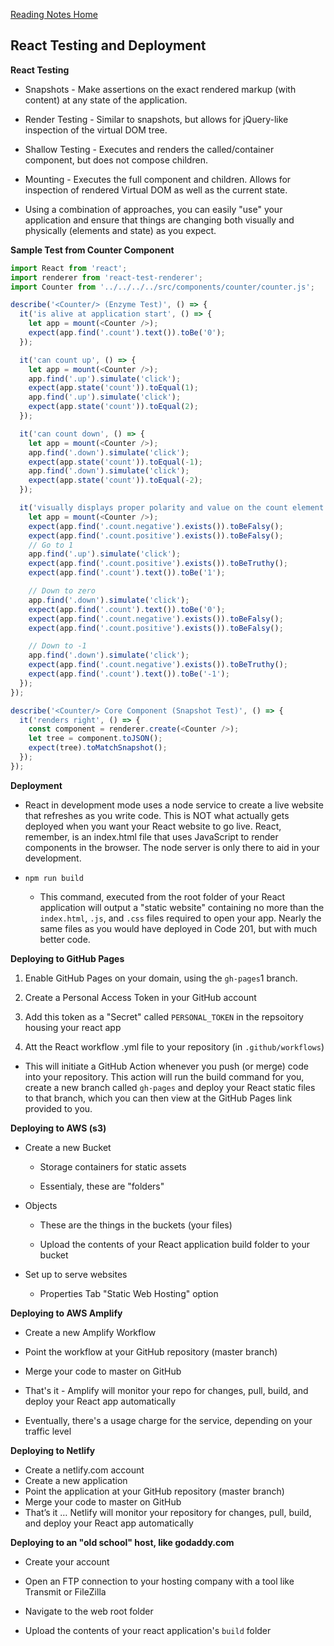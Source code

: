 [Reading Notes Home](https://d-d-wolfe.github.io/reading-notes/)

## React Testing and Deployment

**React Testing**

  - Snapshots - Make assertions on the exact rendered markup (with content) at any state of the application.

  - Render Testing - Similar to snapshots, but allows for jQuery-like inspection of the virtual DOM tree.

  - Shallow Testing - Executes and renders the called/container component, but does not compose children.

  - Mounting - Executes the full component and children. Allows for inspection of rendered Virtual DOM as well as the current state.

- Using a combination of approaches, you can easily "use" your application and ensure that things are changing both visually and physically (elements and state) as you expect.

**Sample Test from Counter Component**

```js
import React from 'react';
import renderer from 'react-test-renderer';
import Counter from '../../../../src/components/counter/counter.js';

describe('<Counter/> (Enzyme Test)', () => {
  it('is alive at application start', () => {
    let app = mount(<Counter />);
    expect(app.find('.count').text()).toBe('0');
  });

  it('can count up', () => {
    let app = mount(<Counter />);
    app.find('.up').simulate('click');
    expect(app.state('count')).toEqual(1);
    app.find('.up').simulate('click');
    expect(app.state('count')).toEqual(2);
  });

  it('can count down', () => {
    let app = mount(<Counter />);
    app.find('.down').simulate('click');
    expect(app.state('count')).toEqual(-1);
    app.find('.down').simulate('click');
    expect(app.state('count')).toEqual(-2);
  });

  it('visually displays proper polarity and value on the count element', () => {
    let app = mount(<Counter />);
    expect(app.find('.count.negative').exists()).toBeFalsy();
    expect(app.find('.count.positive').exists()).toBeFalsy();
    // Go to 1
    app.find('.up').simulate('click');
    expect(app.find('.count.positive').exists()).toBeTruthy();
    expect(app.find('.count').text()).toBe('1');

    // Down to zero
    app.find('.down').simulate('click');
    expect(app.find('.count').text()).toBe('0');
    expect(app.find('.count.negative').exists()).toBeFalsy();
    expect(app.find('.count.positive').exists()).toBeFalsy();

    // Down to -1
    app.find('.down').simulate('click');
    expect(app.find('.count.negative').exists()).toBeTruthy();
    expect(app.find('.count').text()).toBe('-1');
  });
});

describe('<Counter/> Core Component (Snapshot Test)', () => {
  it('renders right', () => {
    const component = renderer.create(<Counter />);
    let tree = component.toJSON();
    expect(tree).toMatchSnapshot();
  });
});
```

**Deployment**

- React in development mode uses a node service to create a live website that refreshes as you write code. This is NOT what actually gets deployed when you want your React website to go live. React, remember, is an index.html file that uses JavaScript to render components in the browser. The node server is only there to aid in your development.

- `npm run build`

  - This command, executed from the root folder of your React application will output a "static website" containing no more than the `index.html`, `.js`, and `.css` files required to open your app. Nearly the same files as you would have deployed in Code 201, but with much better code.

**Deploying to GitHub Pages**

  1. Enable GitHub Pages on your domain, using the `gh-pages`1 branch.

  2. Create a Personal Access Token in your GitHub account

  3. Add this token as a "Secret" called `PERSONAL_TOKEN` in the repsoitory housing your react app

  4. Att the React workflow .yml file to your repository (in `.github/workflows`)

- This will initiate a GitHub Action whenever you push (or merge) code into your repository. This action will run the build command for you, create a new branch called `gh-pages` and deploy your React static files to that branch, which you can then view at the GitHub Pages link provided to you.

**Deploying to AWS (s3)**

  - Create a new Bucket

    - Storage containers for static assets

    - Essentialy, these are "folders"

  - Objects

    - These are the things in the buckets (your files)

    - Upload the contents of your React application build folder to your bucket

  - Set up to serve websites

    - Properties Tab "Static Web Hosting" option

**Deploying to AWS Amplify**

  - Create a new Amplify Workflow

  - Point the workflow at your GitHub repository (master branch)

  - Merge your code to master on GitHub

  - That's it - Amplify will monitor your repo for changes, pull, build, and deploy your React app automatically

  - Eventually, there's a usage charge for the service, depending on your traffic level

**Deploying to Netlify**

  - Create a netlify.com account
  - Create a new application
  - Point the application at your GitHub repository (master branch)
  - Merge your code to master on GitHub
  - That’s it … Netlify will monitor your repository for changes, pull, build, and deploy your React app automatically

**Deploying to an "old school" host, like godaddy.com**

  - Create your account

  - Open an FTP connection to your hosting company with a tool like Transmit or FileZilla

  - Navigate to the web root folder

  - Upload the contents of your react application's `build` folder